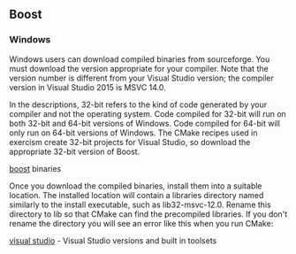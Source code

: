 ## Boost 
### Windows
Windows users can download compiled binaries from sourceforge. You must download the version appropriate for your compiler. Note that the version number is different from your Visual Studio version; the compiler version in Visual Studio 2015 is MSVC 14.0.

In the descriptions, 32-bit refers to the kind of code generated by your compiler and not the operating system. Code compiled for 32-bit will run on both 32-bit and 64-bit versions of Windows. Code compiled for 64-bit will only run on 64-bit versions of Windows. The CMake recipes used in exercism create 32-bit projects for Visual Studio, so download the appropriate 32-bit version of Boost.

[boost](https://sourceforge.net/projects/boost/files/boost-binaries/1.65.1/) binaries

Once you download the compiled binaries, install them into a suitable location. The installed location will contain a libraries directory named similarly to the install executable, such as lib32-msvc-12.0. Rename this directory to lib so that CMake can find the precompiled libraries. If you don't rename the directory you will see an error like this when you run CMake:



[visual studio](https://blogs.msdn.microsoft.com/vcblog/2017/11/15/side-by-side-minor-version-msvc-toolsets-in-visual-studio-2017/) - Visual Studio versions and built in toolsets





